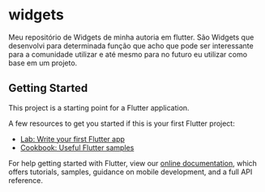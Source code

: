 # widgets

Meu repositório de Widgets de minha autoria em flutter. São Widgets que desenvolvi para determinada função que acho que pode ser interessante para a comunidade utilizar e até mesmo para no futuro eu utilizar como base em um projeto. 

## Getting Started

This project is a starting point for a Flutter application.

A few resources to get you started if this is your first Flutter project:

- [Lab: Write your first Flutter app](https://flutter.dev/docs/get-started/codelab)
- [Cookbook: Useful Flutter samples](https://flutter.dev/docs/cookbook)

For help getting started with Flutter, view our
[online documentation](https://flutter.dev/docs), which offers tutorials,
samples, guidance on mobile development, and a full API reference.
